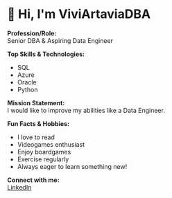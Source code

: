 # 👋 Hi, I'm ViviArtaviaDBA

**Profession/Role:**  
Senior DBA & Aspiring Data Engineer

**Top Skills & Technologies:**  
- SQL  
- Azure  
- Oracle  
- Python  

**Mission Statement:**  
I would like to improve my abilities like a Data Engineer.

**Fun Facts & Hobbies:**  
- I love to read  
- Videogames enthusiast  
- Enjoy boardgames  
- Exercise regularly  
- Always eager to learn something new!  

**Connect with me:**  
[LinkedIn](https://www.linkedin.com/in/viviartaviadba/)

<!--
### 🌟 Featured Projects
*Coming soon!*
-->
